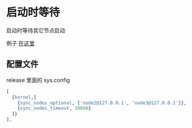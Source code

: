 # 启动时等待

启动时等待其它节点启动

例子 [在这里](https://github.com/slashdotdash/til/blob/master/elixir/distributed-erlang-sync-nodes.md)

## 配置文件

release 里面的 sys.config

```erlang
[
  {kernel,[
    {sync_nodes_optional, ['node2@127.0.0.1', 'node3@127.0.0.1']},
    {sync_nodes_timeout, 30000}
  ]}
].
```
